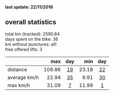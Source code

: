 **last update: 22/11/2016**

## overall statistics

total km (tracked): 2590.84  
days spent on the bike: 36  
km without punctures: all!  
free offered lifts: 3

|  | max | day | min | day |  
| --- |---:| :---:| ---:| :---:|   
| distance | 108.86 | [19](http://www.latinamerica.bike/track/d19en) |23.18|[22](http://www.latinamerica.bike/track/d22en) |
| average km/h | 22.94|[35](http://www.latinamerica.bike/track/d35en) |9.91|[30](http://www.latinamerica.bike/track/d30en) |
| max km/h  | 31.09|[7](http://www.latinamerica.bike/track/d7en) |11.99|[1](http://www.latinamerica.bike/track/d1en) |
